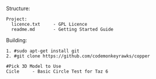 Structure:

```shell
Project:
  licence.txt     - GPL Licence
  readme.md       - Getting Started Guide
```

Building:

```shell
1. #sudo apt-get install git
2. #git clone https://github.com/codemonkeyrawks/copper

#Pick 3D Model to Use
Cicle     - Basic Circle Test for Taz 6
```
